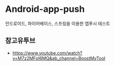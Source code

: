 # Android-app-push
안드로이드, 파이어베이스, 스프링을 이용한 앱푸시 테스트

## 참고유투브
- https://www.youtube.com/watch?v=M7z2MFoI6MQ&ab_channel=BoostMyTool
